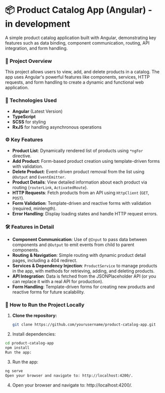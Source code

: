 # 📦 **Product Catalog App (Angular) - in development**

A simple product catalog application built with Angular, demonstrating key features such as data binding, component communication, routing, API integration, and form handling.

### 🎯 **Project Overview**
This project allows users to view, add, and delete products in a catalog. The app uses Angular's powerful features like components, services, HTTP requests, and form handling to create a dynamic and functional web application.

### 🔧 **Technologies Used**
- **Angular** (Latest Version)
- **TypeScript**
- **SCSS** for styling
- **RxJS** for handling asynchronous operations

### ⚙️ **Key Features**
- **Product List**: Dynamically rendered list of products using `*ngFor` directive.
- **Add Product**: Form-based product creation using template-driven forms with validation.
- **Delete Product**: Event-driven product removal from the list using `@Output` and `EventEmitter`.
- **Product Details**: View detailed information about each product via routing (`routerLink`, `ActivatedRoute`).
- **HTTP Requests**: Fetch products from an API using `HttpClient` (`GET`, `POST`).
- **Form Validation**: Template-driven and reactive forms with validation (required, minlength).
- **Error Handling**: Display loading states and handle HTTP request errors.

### 🛠 **Features in Detail**
- **Component Communication**: Use of `@Input` to pass data between components and `@Output` to emit events from child to parent components.
- **Routing & Navigation**: Simple routing with dynamic product detail pages, including a 404 redirect.
- **Services & Dependency Injection**: `ProductService` to manage products in the app, with methods for retrieving, adding, and deleting products.
- **API Integration**: Data is fetched from the JSONPlaceholder API (or you can replace it with a real API for production).
- **Form Handling**: Template-driven forms for creating new products and reactive forms for future scalability.

### 🚀 **How to Run the Project Locally**

1. **Clone the repository:**
   ```bash
   git clone https://github.com/yourusername/product-catalog-app.git


2. Install dependencies:
```bash
cd product-catalog-app
npm install
Run the app:
```


3. Run the app:
```bash
ng serve
Open your browser and navigate to: http://localhost:4200/.
```

4. Open your browser and navigate to: http://localhost:4200/.


